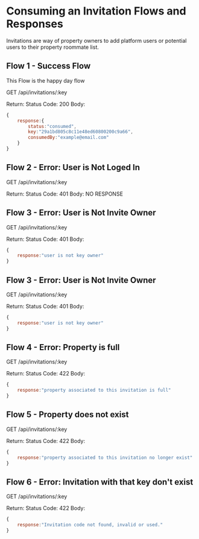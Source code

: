 # Consuming an Invitation Flows and Responses
Invitations are way of property owners to add platform users or potential users to their property roommate list.

## Flow 1 - Success Flow
This Flow is the happy day flow

GET  /api/invitations/:key

Return:
Status Code: 200
Body:
```javascript
{
	response:{
		status:"consumed",
		key:"29a1bd805c8c11e48ed60800200c9a66",
		consumedBy:"example@email.com"
	}	
} 
```

## Flow 2 - Error: User is Not Loged In

GET  /api/invitations/:key

Return:
Status Code: 401
Body:
NO RESPONSE

## Flow 3 - Error: User is Not Invite Owner

GET  /api/invitations/:key

Return:
Status Code: 401
Body:
```javascript
{
	response:"user is not key owner"
} 
```

## Flow 3 - Error: User is Not Invite Owner

GET  /api/invitations/:key

Return:
Status Code: 401
Body:
```javascript
{
	response:"user is not key owner"
} 
```
## Flow 4 - Error: Property is full

GET  /api/invitations/:key

Return:
Status Code: 422
Body:
```javascript
{
	response:"property associated to this invitation is full"
} 
```

## Flow 5 - Property does not exist

GET  /api/invitations/:key

Return:
Status Code: 422
Body:
```javascript
{
	response:"property associated to this invitation no longer exist"
} 
```
## Flow 6 - Error: Invitation with that key don't exist

GET  /api/invitations/:key

Return:
Status Code: 422
Body:
```javascript
{
	response:"Invitation code not found, invalid or used."
} 
```






